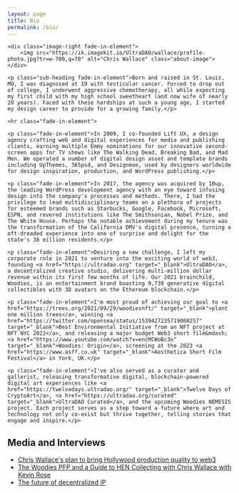 ```yaml
---
layout: page
title: Bio
permalink: /bio/
---
```


<div class="extendo">

    <div class="image-right fade-in-element">
        <img src="https://ik.imagekit.io/UltraDAO/wallace/profile-photo.jpg?tr=w-700,q=70" alt="Chris Wallace" class="about-image">
    </div>

    <p class="sub-heading fade-in-element">Born and raised in St. Louis, MO, I was diagnosed at 19 with testicular cancer. Forced to drop out of college, I underwent aggressive chemotherapy, all while expecting my first child with my high school sweetheart (and now wife of nearly 20 years). Faced with these hardships at such a young age, I started my design career to provide for a growing family.</p>

    <hr class="fade-in-element">

    <p class="fade-in-element">In 2009, I co-founded Lift UX, a design agency crafting web and digital experiences for media and publishing clients, earning multiple Emmy nominations for our innovative second-screen apps for TV shows like The Walking Dead, Breaking Bad, and Mad Men. We operated a number of digital design asset and template brands including UpThemes, 365psd, and Designmoo, used by designers worldwide for design inspiration, production, and WordPress publishing.</p>

    <p class="fade-in-element">In 2017, the agency was acquired by 10up, the leading WordPress development agency with an eye toward infusing design into the company's processes and methods. There, I had the privilege to lead multidisciplinary teams on a plethora of projects for esteemed brands such as Starbucks, Google, Facebook, Microsoft, ESPN, and revered institutions like The Smithsonian, Nobel Prize, and The White House. Perhaps the notable achievement during my tenure was the transformation of the California DMV's digital presence, turning a oft-dreaded experience into one of surprise and delight for the state's 38 million residents.</p>

    <p class="fade-in-element">Desiring a new challenge, I left my corporate role in 2021 to venture into the exciting world of web3, founding <a href="https://ultradao.org" target="_blank">UltraDAO</a>, a decentralized creative studio, delivering multi-million dollar revenue within its first few months of life. Our 2021 brainchild, Woodies, is an entertainment brand boasting 9,739 generative digital collectibles with 3D avatars on the Ethereum blockchain.</p>

    <p class="fade-in-element">I'm most proud of achieving our goal to <a href="https://trees.org/2021/09/29/woodiesnft/" target="_blank">plant one million trees</a>, winning <a href="https://twitter.com/opensea/status/1539427235719008257" target="_blank">Best Environmental Initiative from an NFT project at NFT NYC 2022</a>, and releasing a major budget Web3 short film&mdash;<a href="https://www.youtube.com/watch?v=encMCWoBc3o" target="_blank">Woodies: Origin</a>, screening at the 2023 <a href="https://www.asff.co.uk" target="_blank">Aesthetica Short Film Festival</a> in York, UK.</p>

    <p class="fade-in-element">I've also served as a curator and gallerist, releasing transformative digital, blockchain-powered digital art experiences like <a href="https://twelvedays.ultradao.org/" target="_blank">Twelve Days of CryptoArt</a>, <a href="https://ultradao.org/curated" target="_blank">UltraDAO Curated</a>, and the upcoming Woodies NEMESIS project. Each project serves as a step toward a future where art and technology not only co-exist but thrive together, telling stories that engage and inspire.</p>

</div>

<h2 class="fade-in-element">Media and Interviews</h2>

<ul>
    <li class="fade-in-element"><a href="https://www.culture3.xyz/posts/chris-wallace-and-his-plan-to-bring-hollywood-production-quality-into-web3">Chris Wallace's plan to bring Hollywood production quality to web3</a></li>
    <li class="fade-in-element"><a href="https://podcasts.proof.xyz/artist-spotlight-woodies-artist-and-collector-chris-wallace/">The Woodies PFP and a Guide to HEN Collecting with Chris Wallace with Kevin Rose</a></li>
    <li class="fade-in-element"><a href="https://www.youtube.com/watch?v=xKiwjL7zzTc">The future of decentralized IP</a></li>
</ul>
